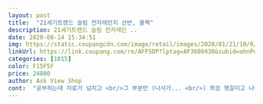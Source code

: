 ```yaml
---
layout: post 
title:  "21세기트랜드 슬림 전자레인지 선반, 블랙" 
description: 21세기트랜드 슬림 전자레인 ..
date: 2020-08-14 15:34:51 
img: https://static.coupangcdn.com/image/retail/images/2020/01/21/10/0/81e50930-3c26-4057-98eb-01fac57d8df3.jpg 
linkUrl: https://link.coupang.com/re/AFFSDP?lptag=AF3600438&subid=ahnPublicAsk&pageKey=1201893303&itemId=2187053816&vendorItemId=70185052809&traceid=V0-113-f16e4d5705e61b49 
categories: [1015] 
color: F15F5F 
price: 24800 
author: Ask View Shop 
cont:  "공부하는데 자료가 넘치고 <br/>그 부분만 (나사가... <br/>) 쬐끔 헷갈리고 나머지는 쉬웠어요ㅎㅎ<br/>그래도 일단 나름 정리를 해서 올려두니 깔끔해진 ??<br/>그래도 좀 깔끔해진것 같아서 기부니가 좋네요 ღ<br/>그래도 지저분한건 비슷한것 같지만 그래도 !! 낫네요 ๑❛ᴗ❛๑<br/>그래도나머진 다좋아요<br/>그래서 긴 세로  네모난 세로 기둥 ?? 그 부분 나사를<br/>그런데... <br/>.<br/>저희집 전자렌지를 무시햇나봅니다... <br/><br/>나사 종류가 3가지 잇더라구여 ๑⌓๑<br/>너저분하고 너무너무 정신없던 식탁이<br/>다만 초반에 양쪽기둥을 세우고 해야하는 불편한점이 있으니 한쪽기둥에 세개의 봉을 고정시킨후 반대쪽을 끼우시는것을 추천합니다<br/>보라색으로 동그라미 쳐놨어요 ̀.<br/>̫́✧<br/>사실이보다도 짧습니다 ㅎ<br/>사이즈를 잘 확인하고 사야햇는데 ㅠㅠ<br/>상단에 토스트기를 둘 생각이였는데 하단이 높아 예상대로 되지는 않았지만 훨씬 정리정돈 되어져 좋습니다.<br/> 제 개인적으로는 가성비 좋은 상품인것 같아요^^<br/>상품수령 후 조립시간 총5분<br/>상품은 정말 정말 좋아요 ! ㅎ<br/>생각보다 약해보여별하나는 뺍니다<br/>설명서가 잇긴 하지만 저는 성격이 급한지라<br/>설명서는 대충 훑어보고 일단 덤비기 시작합니다... <br/>ㅎㅎ<br/>수평맞춘다고 심혈을 기울인탓에 길어진것이구요<br/>실제로는 2분도안걸립니다<br/>아쉬운점은 없는데... <br/>.<br/><br/>워낙프린터기가가벼워 사용에 무리는없으나 조금 무게있는것을 올리면 불편감은있습니다<br/>전자렌지가 안들어가네요 ｡́︿̀｡<br/>조립 간단해요<br/>조립하는건 저 혼자 충분히 5분도 안걸렷어요 ㅎ<br/>조립하면서 헷갈릴 ? 것 같은 나사... <br/><br/>처음 한쪽에  끼울때 나사를 먼저 끼우고 봉을 돌리면 조립이 수월합니다 설명이부족할지 모르나 해보시면 뜻을 이해하실것같아요<br/>크기를 확인하지 않고 덥석 주문한 제 불찰은 아쉽네요 ㅠ 헝 ᷄⌓᷅<br/>튼튼하고 가격대비 좋아요 ღ’ᴗ’ღ<br/>프린터까지 책상공간이 없었는데 선반설치하여 공간활용도 잘되고 좋습니다<br/>" 
---
```

